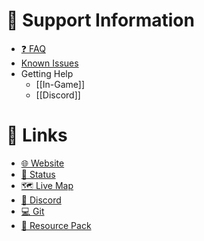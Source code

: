 # 🎫 Support Information

* [❓ FAQ](Help/❓%20FAQ.md)
* [Known Issues](Help/❓%20FAQ.md#Known-Issues)
* Getting Help
  * [[In-Game]]
  * [[Discord]]

# 🔗 Links

* [🌐 Website](https://freedomcraft.network/)
* [📶 Status](https://heartbeat.freedomcraft.systems)
* [🗺️ Live Map](https://map.freedomcraft.network/)
* [💬 Discord](https://freedomcraft.network/discord)
* [💻 Git](https://git.freedomcraft.systems/FreedomCraft)
* [🎨 Resource Pack](https://freedomcraft.network/resource-pack/)
